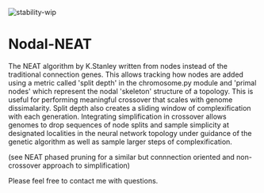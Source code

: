 ![stability-wip](https://img.shields.io/badge/stability-work_in_progress-blue.svg)

# Nodal-NEAT

The NEAT algorithm by K.Stanley written from nodes instead of the traditional connection genes. This allows tracking how nodes are added using a metric called 'split depth' in the chromosome.py module and 'primal nodes' which represent the nodal 'skeleton' structure of a topology. This is useful for performing meaningful crossover that scales with genome dissimalarity. Split depth also creates a sliding window of complexification with each generation. Integrating simplification in crossover allows genomes to drop sequences of node splits and sample simplicity at designated localities in the neural network topology under guidance of the genetic algorithm as well as sample larger steps of complexification.

(see NEAT phased pruning for a similar but connnection oriented and non-crossover approach to simplification)

Please feel free to contact me with questions.
